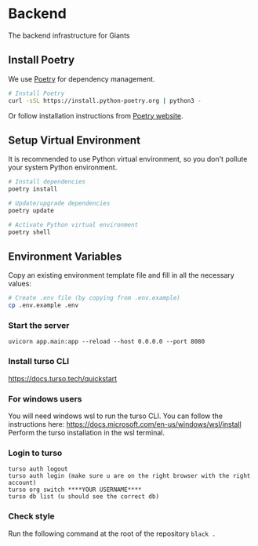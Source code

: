# Backend
The backend infrastructure for Giants

## Install Poetry

We use [Poetry](https://python-poetry.org/) for dependency management.

```bash
# Install Poetry
curl -sSL https://install.python-poetry.org | python3 -
```

Or follow installation instructions from [Poetry website](https://python-poetry.org/docs/#installation).

## Setup Virtual Environment

It is recommended to use Python virtual environment, so you don't pollute your system Python environment.

```bash
# Install dependencies
poetry install
```

```bash
# Update/upgrade dependencies
poetry update
```

```bash
# Activate Python virtual environment
poetry shell
```

## Environment Variables
Copy an existing environment template file and fill in all the necessary values:
```bash
# Create .env file (by copying from .env.example)
cp .env.example .env
```

### Start the server

```
uvicorn app.main:app --reload --host 0.0.0.0 --port 8080
```

### Install turso CLI

https://docs.turso.tech/quickstart

### For windows users
You will need windows wsl to run the turso CLI. You can follow the instructions here: https://docs.microsoft.com/en-us/windows/wsl/install
Perform the turso installation in the wsl terminal.

### Login to turso
```
turso auth logout
turso auth login (make sure u are on the right browser with the right account)
turso org switch ****YOUR USERNAME****
turso db list (u should see the correct db)
```

### Check style

Run the following command at the root of the repository
`black .`
